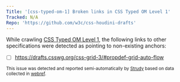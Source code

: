 ```yaml
---
Title: '[css-typed-om-1] Broken links in CSS Typed OM Level 1'
Tracked: N/A
Repo: 'https://github.com/w3c/css-houdini-drafts'
---
```


While crawling [CSS Typed OM Level 1](https://drafts.css-houdini.org/css-typed-om-1/), the following links to other specifications were detected as pointing to non-existing anchors:
* [ ] https://drafts.csswg.org/css-grid-3/#propdef-grid-auto-flow

<sub>This issue was detected and reported semi-automatically by [Strudy](https://github.com/w3c/strudy/) based on data collected in [webref](https://github.com/w3c/webref/).</sub>

